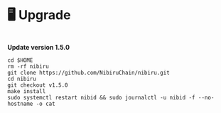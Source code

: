 # 🖥️ Upgrade

\
**Update version 1.5.0**

```
cd $HOME
rm -rf nibiru
git clone https://github.com/NibiruChain/nibiru.git
cd nibiru
git checkout v1.5.0
make install
sudo systemctl restart nibid && sudo journalctl -u nibid -f --no-hostname -o cat
```

